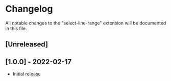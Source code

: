 # Changelog

All notable changes to the "select-line-range" extension will be documented in this file.

## [Unreleased]

## [1.0.0] - 2022-02-17

- Initial release
